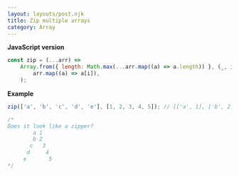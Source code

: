 ```yaml
---
layout: layouts/post.njk
title: Zip multiple arrays
category: Array
---
```


**JavaScript version**

```js
const zip = (...arr) =>
	Array.from({ length: Math.max(...arr.map((a) => a.length)) }, (_, i) =>
		arr.map((a) => a[i]),
	);
```

**Example**

```js
zip(['a', 'b', 'c', 'd', 'e'], [1, 2, 3, 4, 5]); // [['a', 1], ['b', 2], ['c', 3], ['d', 4], ['e', 5]]

/*
Does it look like a zipper?
        a 1
        b 2
       c   3
      d     4
     e       5
*/
```
